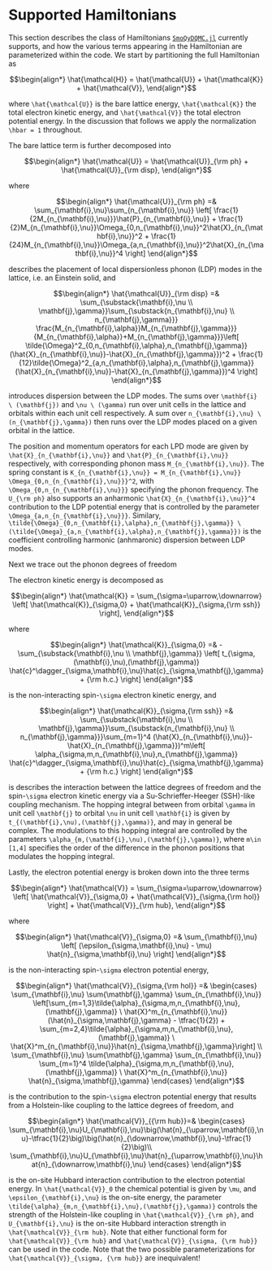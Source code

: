 # Supported Hamiltonians

This section describes the class of Hamiltonians [`SmoQyDQMC.jl`](https://github.com/SmoQySuite/SmoQyDQMC.jl) currently supports,
and how the various terms appearing in the Hamiltonian are parameterized within the code.
We start by partitioning the full Hamiltonian as 
```math
\begin{align*}
    \hat{\mathcal{H}} = \hat{\mathcal{U}} + \hat{\mathcal{K}} + \hat{\mathcal{V}},
\end{align*}
```
where ``\hat{\mathcal{U}}`` is the bare lattice energy, ``\hat{\mathcal{K}}`` the total electron kinetic energy, and ``\hat{\mathcal{V}}`` the total electron potential energy. In the discussion that follows we apply the normalization ``\hbar = 1`` throughout.

The bare lattice term is further decomposed into
```math
\begin{align*}
    \hat{\mathcal{U}} = \hat{\mathcal{U}}_{\rm ph} + \hat{\mathcal{U}}_{\rm disp},
\end{align*}
```
where
```math
\begin{align*}
    \hat{\mathcal{U}}_{\rm ph} =& \sum_{\mathbf{i},\nu}\sum_{n_{\mathbf{i},\nu}}
        \left[
            \frac{1}{2M_{n_{\mathbf{i},\nu}}}\hat{P}_{n_{\mathbf{i},\nu}}
            + \frac{1}{2}M_{n_{\mathbf{i},\nu}}\Omega_{0,n_{\mathbf{i},\nu}}^2\hat{X}_{n_{\mathbf{i},\nu}}^2
            + \frac{1}{24}M_{n_{\mathbf{i},\nu}}\Omega_{a,n_{\mathbf{i},\nu}}^2\hat{X}_{n_{\mathbf{i},\nu}}^4
        \right]
\end{align*}
```
describes the placement of local dispersionless phonon (LDP) modes in the lattice, i.e. an Einstein solid, and
```math
\begin{align*}
    \hat{\mathcal{U}}_{\rm disp} =& \sum_{\substack{\mathbf{i},\nu \\ \mathbf{j},\gamma}}\sum_{\substack{n_{\mathbf{i},\nu} \\ n_{\mathbf{j},\gamma}}}
        \frac{M_{n_{\mathbf{i},\alpha}}M_{n_{\mathbf{j},\gamma}}}{M_{n_{\mathbf{i},\alpha}}+M_{n_{\mathbf{j},\gamma}}}\left[
            \tilde{\Omega}^2_{0,n_{\mathbf{i},\alpha},n_{\mathbf{j},\gamma}}(\hat{X}_{n_{\mathbf{i},\nu}}-\hat{X}_{n_{\mathbf{j},\gamma}})^2
            + \frac{1}{12}\tilde{\Omega}^2_{a,n_{\mathbf{i},\alpha},n_{\mathbf{j},\gamma}}(\hat{X}_{n_{\mathbf{i},\nu}}-\hat{X}_{n_{\mathbf{j},\gamma}})^4
        \right]
\end{align*}
```
introduces dispersion between the LDP modes. The sums over ``\mathbf{i} \ (\mathbf{j})`` and ``\nu \ (\gamma)`` run over unit cells in the lattice and orbitals within each unit cell respectively. A sum over ``n_{\mathbf{i},\nu} \ (n_{\mathbf{j},\gamma})`` then runs over the LDP modes placed on a given orbital in the lattice.

The position and momentum operators for each LPD mode are given by ``\hat{X}_{n_{\mathbf{i},\nu}}`` and ``\hat{P}_{n_{\mathbf{i},\nu}}`` respectively, with corresponding phonon mass ``M_{n_{\mathbf{i},\nu}}``. The spring constant is ``K_{n_{\mathbf{i},\nu}} = M_{n_{\mathbf{i},\nu}} \Omega_{0,n_{n_{\mathbf{i},\nu}}}^2``, with ``\Omega_{0,n_{n_{\mathbf{i},\nu}}}`` specifying the phonon frequency. The ``U_{\rm ph}`` also supports an anharmonic ``\hat{X}_{n_{\mathbf{i},\nu}}^4`` contribution to the LDP potential energy that is controlled by the parameter ``\Omega_{a,n_{n_{\mathbf{i},\nu}}}``. Similary, ``\tilde{\Omega}_{0,n_{\mathbf{i},\alpha},n_{\mathbf{j},\gamma}} \ (\tilde{\Omega}_{a,n_{\mathbf{i},\alpha},n_{\mathbf{j},\gamma}})`` is the coefficient controlling harmonic (anhmaronic) dispersion between LDP modes.

Next we trace out the phonon degrees of freedom 

The electron kinetic energy is decomposed as
```math
\begin{align*}
    \hat{\mathcal{K}} = \sum_{\sigma=\uparrow,\downarrow} \left[ \hat{\mathcal{K}}_{\sigma,0} + \hat{\mathcal{K}}_{\sigma,{\rm ssh}} \right],
\end{align*}
```
where
```math
\begin{align*}
    \hat{\mathcal{K}}_{\sigma,0} =& -\sum_{\substack{\mathbf{i},\nu \\ \mathbf{j},\gamma}}
        \left[
            t_{\sigma,(\mathbf{i},\nu),(\mathbf{j},\gamma)} \hat{c}^\dagger_{\sigma,\mathbf{i},\nu}\hat{c}_{\sigma,\mathbf{j},\gamma} + {\rm h.c.}
        \right]
\end{align*}
```
is the non-interacting spin-``\sigma`` electron kinetic energy, and
```math
\begin{align*}
    \hat{\mathcal{K}}_{\sigma,{\rm ssh}} =& \sum_{\substack{\mathbf{i},\nu \\ \mathbf{j},\gamma}}\sum_{\substack{n_{\mathbf{i},\nu} \\ n_{\mathbf{j},\gamma}}}\sum_{m=1}^4
        (\hat{X}_{n_{\mathbf{i},\nu}}-\hat{X}_{n_{\mathbf{j},\gamma}})^m\left[
            \alpha_{\sigma,m,n_{\mathbf{i},\nu},n_{\mathbf{j},\gamma}} \hat{c}^\dagger_{\sigma,\mathbf{i},\nu}\hat{c}_{\sigma,\mathbf{j},\gamma} + {\rm h.c.}
        \right]
\end{align*}
```
is describes the interaction between the lattice degrees of freedom and the spin-``\sigma`` electron kinetic energy via a Su-Schrieffer-Heeger (SSH)-like coupling mechanism. The hopping integral between from orbital ``\gamma`` in unit cell ``\mathbf{j}`` to orbital ``\nu`` in unit cell ``\mathbf{i}`` is given by ``t_{(\mathbf{i},\nu),(\mathbf{j},\gamma)}``, and may in general be complex. The modulations to this hopping integral are controlled by the parameters ``\alpha_{m,(\mathbf{i},\nu),(\mathbf{j},\gamma)}``, where ``m\in [1,4]`` specifies the order of the difference in the phonon positions that modulates the hopping integral.

Lastly, the electron potential energy is broken down into the three terms
```math
\begin{align*}
    \hat{\mathcal{V}} = \sum_{\sigma=\uparrow,\downarrow} \left[ \hat{\mathcal{V}}_{\sigma,0} + \hat{\mathcal{V}}_{\sigma,{\rm hol}} \right] + \hat{\mathcal{V}}_{\rm hub},
\end{align*}
```
where
```math
\begin{align*}
    \hat{\mathcal{V}}_{\sigma,0} =& \sum_{\mathbf{i},\nu}
        \left[
            (\epsilon_{\sigma,\mathbf{i},\nu} - \mu) \hat{n}_{\sigma,\mathbf{i},\nu}
        \right]
\end{align*}
```
is the non-interacting spin-``\sigma`` electron potential energy,
```math
\begin{align*}
    \hat{\mathcal{V}}_{\sigma,{\rm hol}} =&
    \begin{cases}
        \sum_{\mathbf{i},\nu} \sum{\mathbf{j},\gamma} \sum_{n_{\mathbf{i},\nu}} \left[\sum_{m=1,3}\tilde{\alpha}_{\sigma,m,n_{\mathbf{i},\nu},(\mathbf{j},\gamma)} \ \hat{X}^m_{n_{\mathbf{i},\nu}}(\hat{n}_{\sigma,\mathbf{j},\gamma} - \tfrac{1}{2}) + \sum_{m=2,4}\tilde{\alpha}_{\sigma,m,n_{\mathbf{i},\nu},(\mathbf{j},\gamma)} \ \hat{X}^m_{n_{\mathbf{i},\nu}}\hat{n}_{\sigma,\mathbf{j},\gamma}\right] \\
        \sum_{\mathbf{i},\nu} \sum{\mathbf{j},\gamma} \sum_{n_{\mathbf{i},\nu}} \sum_{m=1}^4 \tilde{\alpha}_{\sigma,m,n_{\mathbf{i},\nu},(\mathbf{j},\gamma)} \ \hat{X}^m_{n_{\mathbf{i},\nu}} \hat{n}_{\sigma,\mathbf{j},\gamma}
    \end{cases}
\end{align*}
```
is the contribution to the spin-``\sigma`` electron potential energy that results from a Holstein-like coupling to the lattice degrees of freedom, and
```math
\begin{align*}
    \hat{\mathcal{V}}_{{\rm hub}}=&
    \begin{cases}
        \sum_{\mathbf{i},\nu}U_{\mathbf{i},\nu}\big(\hat{n}_{\uparrow,\mathbf{i},\nu}-\tfrac{1}{2}\big)\big(\hat{n}_{\downarrow,\mathbf{i},\nu}-\tfrac{1}{2}\big)\\
        \sum_{\mathbf{i},\nu}U_{\mathbf{i},\nu}\hat{n}_{\uparrow,\mathbf{i},\nu}\hat{n}_{\downarrow,\mathbf{i},\nu}
    \end{cases}
\end{align*}
```
is the on-site Hubbard interaction contribution to the electron potential energy. In ``\hat{\mathcal{V}}_0`` the chemical potential is given by ``\mu``, and ``\epsilon_{\mathbf{i},\nu}`` is the on-site energy, the parameter ``\tilde{\alpha}_{m,n_{\mathbf{i},\nu},(\mathbf{j},\gamma)}`` controls the strength of the Holstein-like coupling in ``\hat{\mathcal{V}}_{\rm ph}``, and ``U_{\mathbf{i},\nu}`` is the on-site Hubbard interaction strength in ``\hat{\mathcal{V}}_{\rm hub}``.
Note that either functional form for ``\hat{\mathcal{V}}_{\rm hub}`` and ``\hat{\mathcal{V}}_{\sigma, {\rm hub}}`` can be used in the code.
Note that the two possible parameterizations for ``\hat{\mathcal{V}}_{\sigma, {\rm hub}}`` are inequivalent! 